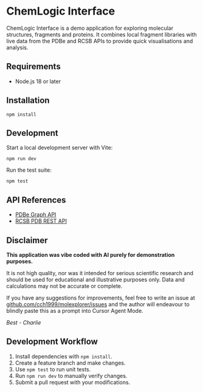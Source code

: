 # ChemLogic Interface

ChemLogic Interface is a demo application for exploring molecular structures, fragments and proteins. It combines local fragment libraries with live data from the PDBe and RCSB APIs to provide quick visualisations and analysis.

## Requirements
- Node.js 18 or later

## Installation
```
npm install
```

## Development
Start a local development server with Vite:
```
npm run dev
```
Run the test suite:
```
npm test
```

## API References
- [PDBe Graph API](https://www.ebi.ac.uk/pdbe/graph-api/pdbe_doc/)
- [RCSB PDB REST API](https://data.rcsb.org/redoc/index.html)

## Disclaimer
**This application was vibe coded with AI purely for demonstration purposes.**

It is not high quality, nor was it intended for serious scientific research and should be used for educational and illustrative purposes only. Data and calculations may not be accurate or complete.

If you have any suggestions for improvements, feel free to write an issue at [github.com/cch1999/molexplorer/issues](https://github.com/cch1999/molexplorer/issues) and the author will endeavour to blindly paste this as a prompt into Cursor Agent Mode.

*Best - Charlie*

## Development Workflow
1. Install dependencies with `npm install`.
2. Create a feature branch and make changes.
3. Use `npm test` to run unit tests.
4. Run `npm run dev` to manually verify changes.
5. Submit a pull request with your modifications.

